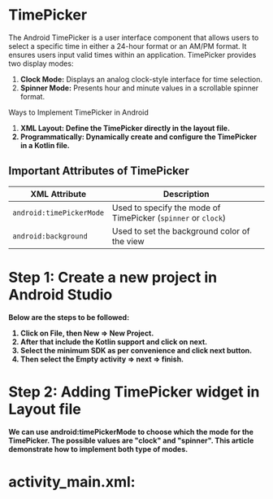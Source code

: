 # TimePicker
<p>The Android TimePicker is a user interface component that allows users to select a specific time in either a 24-hour format or an AM/PM format. It ensures users input valid times within an application. TimePicker provides two display modes:
</p>
<ol type="1">
<li><b>Clock Mode:</b> Displays an analog clock-style interface for time selection.</li>
<li><b>Spinner Mode:</b> Presents hour and minute values in a scrollable spinner format.</li>
</ol>
Ways to Implement TimePicker in Android

<ol type="1">
<li><b>XML Layout: Define the TimePicker directly in the layout file.</li>
<li><b>Programmatically: </b>Dynamically create and configure the TimePicker in a Kotlin file.</li>
</ol>

## Important Attributes of TimePicker

| XML Attribute           | Description |
|-------------------------|-------------|
| `android:timePickerMode` | Used to specify the mode of TimePicker (`spinner` or `clock`) |
| `android:background`     | Used to set the background color of the view |


# Step 1: Create a new project in Android Studio
Below are the steps to be followed:
<ol>
<li>Click on File, then New => New Project.</li>
<li>After that include the Kotlin support and click on next.</li>
<li>Select the minimum SDK as per convenience and click next button.</li>
<li>Then select the Empty activity => next => finish.</li>
</ol>

# Step 2: Adding TimePicker widget in Layout file
We can use android:timePickerMode to choose which the mode for the TimePicker. The possible values are "clock" and "spinner". This article demonstrate how to implement both type of modes.

# activity_main.xml:
